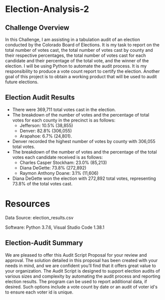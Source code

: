 # Election-Analysis-2

## Challenge Overview
In this Challenge, I am assisting in a tabulation audit of an election conducted by the Colorado Board of Elections. 
It is my task to report on the total number of votes cast, the total number of votes cast by county and their
respective percentages, the total number of votes cast for each candidate and their percentage of the total vote, and the winner of the election.
I will be using Python to automate the audit process. It is my responsibility to produce a vote count report to certify the election. 
Another goal of this project is to obtain a working product that will be used to audit future elections. 

## Election Audit Results
* There were 369,711 total votes cast in the election.
* The breakdown of the number of votes and the percentage of total votes for each county in the precinct is as follows: 
  * Jefferson: 10.5% (38,855)
  * Denver: 82.8% (306,055)
  * Arapahoe: 6.7% (24,801).
* Denver recorded the highest number of votes by county with 306,055 total votes.  
* The breakdown of the number of votes and the percentage of the total votes each candidate received is as follows:
  * Charles Casper Stockham: 23.0% (85,213)
  * Diana DeGette: 73.8% (272,892)
  * Raymon Anthony Doane: 3.1% (11,606)
* Diana DeGette won the election with 272,892 total votes, representing 73.8% of the total votes cast.

# Resources
Data Source: election_results.csv

Software: Python 3.7.6, Visual Studio Code 1.38.1

## Election-Audit Summary
We are pleased to offer this Audit Script Proposal for your review and approval. The solution detailed in this proposal has been created with your needs in mind, and we are confident you’ll find that it offers great value to your organization. The Audit Script is designed to support election audits of various sizes and complexity by automating the audit process and reporting election results. The program can be used to report additional data, if desired. Such options include a vote count by date or an audit of voter id's to ensure each voter id is unique.
